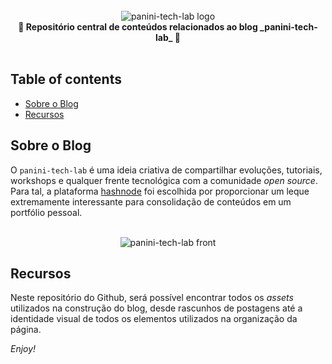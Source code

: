 <div align="center">
    <br><img src="https://i.imgur.com/uStVn5U.png" alt="panini-tech-lab logo">
</div>
  
<div align="center">
  <strong>🚀 Repositório central de conteúdos relacionados ao blog _panini-tech-lab_ 🚀</strong>
</div>
<br/>

## Table of contents
- [Sobre o Blog](#sobre-o-blog)
- [Recursos](#recursos)
  
## Sobre o Blog
O `panini-tech-lab` é uma ideia criativa de compartilhar evoluções, tutoriais, workshops e qualquer frente tecnológica com a comunidade _open source_. Para tal, a plataforma [hashnode](https://panini.hashnode.dev/) foi escolhida por proporcionar um leque extremamente interessante para consolidação de conteúdos em um portfólio pessoal.

<div align="center">
    <br><img src="https://i.imgur.com/1bBKuWx.png" alt="panini-tech-lab front">
</div>


## Recursos
Neste repositório do Github, será possível encontrar todos os _assets_ utilizados na construção do blog, desde rascunhos de postagens até a identidade visual de todos os elementos utilizados na organização da página.

_Enjoy!_


